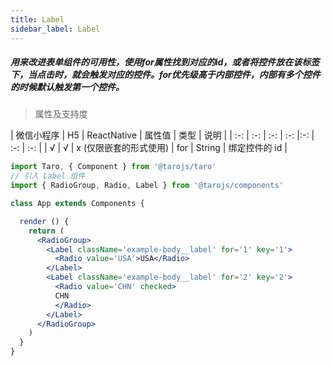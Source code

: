 ```yaml
---
title: Label
sidebar_label: Label
---
```


##### 用来改进表单组件的可用性，使用for属性找到对应的id，或者将控件放在该标签下，当点击时，就会触发对应的控件。for优先级高于内部控件，内部有多个控件的时候默认触发第一个控件。

> 属性及支持度

| 微信小程序 | H5 | ReactNative | 属性值 | 类型 | 说明 |
| :-: | :-: | :-: | :-: |:-: | :-: | :-: |
| √ | √ | x (仅限嵌套的形式使用) | for | String | 绑定控件的 id |


```jsx
import Taro, { Component } from '@tarojs/taro'
// 引入 Label 组件
import { RadioGroup, Radio, Label } from '@tarojs/components'

class App extends Components {

  render () {
    return (
      <RadioGroup>
        <Label className='example-body__label' for='1' key='1'>
          <Radio value='USA'>USA</Radio>
        </Label>
        <Label className='example-body__label' for='2' key='2'>
          <Radio value='CHN' checked>
          CHN
          </Radio>
        </Label>
      </RadioGroup>
    )
  }
}
```
